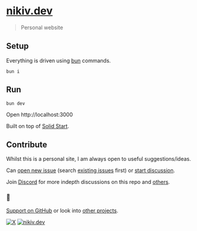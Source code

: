 # [nikiv.dev](https://nikiv.dev)

> Personal website

## Setup

Everything is driven using [bun](https://bun.sh) commands.

```
bun i
```

## Run

```
bun dev
```

Open http://localhost:3000

Built on top of [Solid Start](https://github.com/solidjs/solid-start).

## Contribute

Whilst this is a personal site, I am always open to useful suggestions/ideas.

Can [open new issue](../../issues/new/choose) (search [existing issues](../../issues) first) or [start discussion](../../discussions).

Join [Discord](https://discord.com/invite/TVafwaD23d) for more indepth discussions on this repo and [others](https://github.com/nikitavoloboev#src).

### 🖤

[Support on GitHub](https://github.com/sponsors/nikitavoloboev) or look into [other projects](https://nikiv.dev/projects).

[![X](https://img.shields.io/badge/nikitavoloboev-100000?logo=X&color=black)](https://twitter.com/nikitavoloboev) [![nikiv.dev](https://img.shields.io/badge/nikiv.dev-black)](https://nikiv.dev)
